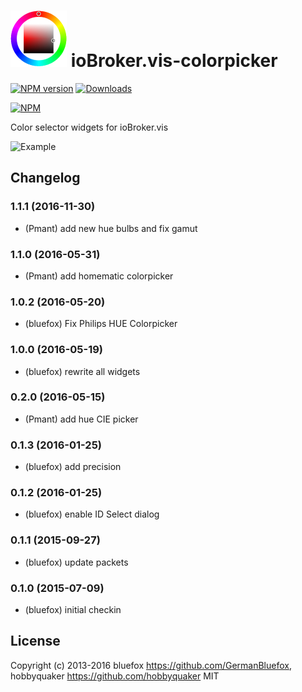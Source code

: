 ![Logo](media/colorpicker.png)
ioBroker.vis-colorpicker
============

[![NPM version](http://img.shields.io/npm/v/iobroker.vis-colorpicker.svg)](https://www.npmjs.com/package/iobroker.vis-colorpicker)
[![Downloads](https://img.shields.io/npm/dm/iobroker.vis-colorpicker.svg)](https://www.npmjs.com/package/iobroker.vis-colorpicker)

[![NPM](https://nodei.co/npm/iobroker.vis-colorpicker.png?downloads=true)](https://nodei.co/npm/iobroker.vis-colorpicker/)

Color selector widgets for ioBroker.vis

![Example](img/widgets.png)

## Changelog
### 1.1.1 (2016-11-30)
- (Pmant) add new hue bulbs and fix gamut

### 1.1.0 (2016-05-31)
- (Pmant) add homematic colorpicker

### 1.0.2 (2016-05-20)
- (bluefox) Fix Philips HUE Colorpicker

### 1.0.0 (2016-05-19)
- (bluefox) rewrite all widgets

### 0.2.0 (2016-05-15)
- (Pmant) add hue CIE picker

### 0.1.3 (2016-01-25)
- (bluefox) add precision

### 0.1.2 (2016-01-25)
- (bluefox) enable ID Select dialog

### 0.1.1 (2015-09-27)
- (bluefox) update packets

### 0.1.0 (2015-07-09)
- (bluefox) initial checkin

## License
 Copyright (c) 2013-2016  bluefox https://github.com/GermanBluefox, hobbyquaker https://github.com/hobbyquaker
 MIT